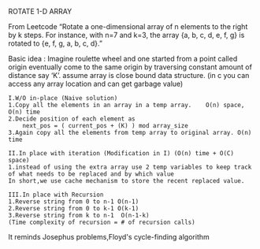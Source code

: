 ROTATE 1-D ARRAY

From Leetcode
“Rotate a one-dimensional array of n elements to the right by k steps. 
For instance, with n=7 and k=3, the array {a, b, c, d, e, f, g} is rotated to {e, f, g, a, b, c, d}.”

Basic idea :
Imagine roulette wheel and one started from a point called origin eventually 
come to the same origin by traversing constant amount of distance say ‘K’.
assume array is close bound data structure. (in c you can access any array location and can get garbage value)
    
    I.W/O in-place (Naive solution)
    1.Copy all the elements in an array in a temp array.    O(n) space, O(n) time
    2.Decide position of each element as 
        next_pos = ( current_pos + (K) ) mod array_size 
    3.Again copy all the elements from temp array to original array. O(n) time
    
    II.In place with iteration (Modification in I) (O(n) time + O(C) space)
    1.instead of using the extra array use 2 temp variables to keep track 
    of what needs to be replaced and by which value
    In short,we use cache mechanism to store the recent replaced value.
    
    III.In place with Recursion
    1.Reverse string from 0 to n-1 O(n-1)
    2.Reverse string from 0 to k-1 O(k-1)
    3.Reverse string from k to n-1  O(n-1-k)
    (Time complexity of recursion = # of recursion calls)

It reminds Josephus problems,Floyd's cycle-finding algorithm


